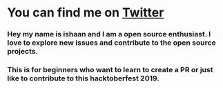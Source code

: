 # You can find me on [Twitter](https://twitter.com/ChampionRunner)

### Hey my name is ishaan and I am a open source enthusiast. I love to explore new issues and contribute to the open source projects. 

### This is for beginners who want to learn to create a PR or just like to contribute to this hacktoberfest 2019.

